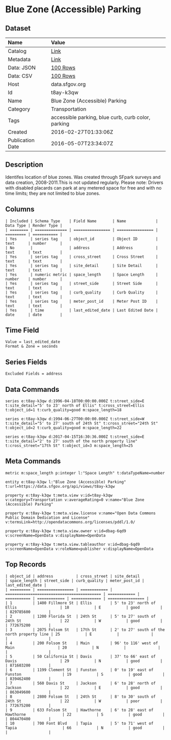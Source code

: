 # Blue Zone (Accessible) Parking

## Dataset

| Name | Value |
| :--- | :---- |
| Catalog | [Link](https://catalog.data.gov/dataset/blue-zone-accessible-parking) |
| Metadata | [Link](https://data.sfgov.org/api/views/t8ay-k3qw) |
| Data: JSON | [100 Rows](https://data.sfgov.org/api/views/t8ay-k3qw/rows.json?max_rows=100) |
| Data: CSV | [100 Rows](https://data.sfgov.org/api/views/t8ay-k3qw/rows.csv?max_rows=100) |
| Host | data.sfgov.org |
| Id | t8ay-k3qw |
| Name | Blue Zone (Accessible) Parking |
| Category | Transportation |
| Tags | accessible parking, blue curb, curb color, parking |
| Created | 2016-02-27T01:33:06Z |
| Publication Date | 2016-05-07T23:34:07Z |

## Description

Identifes location of blue zones. Was created through SFpark surveys and data creation, 2008-2011.This is not updated regularly. Please note: Drivers with disabled placards can park at any metered space for free and with no time limits; they are not limited to blue zones.

## Columns

```ls
| Included | Schema Type    | Field Name       | Name             | Data Type | Render Type |
| ======== | ============== | ================ | ================ | ========= | =========== |
| Yes      | series tag     | object_id        | Object ID        | text      | number      |
| No       |                | address          | Address          | text      | text        |
| Yes      | series tag     | cross_street     | Cross Street     | text      | text        |
| Yes      | series tag     | site_detail      | Site Detail      | text      | text        |
| Yes      | numeric metric | space_length     | Space Length     | number    | number      |
| Yes      | series tag     | street_side      | Street Side      | text      | text        |
| Yes      | series tag     | curb_quality     | Curb Quality     | text      | text        |
| Yes      | series tag     | meter_post_id    | Meter Post ID    | text      | text        |
| Yes      | time           | last_edited_date | Last Edited Date | date      | date        |
```

## Time Field

```ls
Value = last_edited_date
Format & Zone = seconds
```

## Series Fields

```ls
Excluded Fields = address
```

## Data Commands

```ls
series e:t8ay-k3qw d:1996-04-18T00:00:00.000Z t:street_side=E t:site_detail="5' to 23' north of Ellis" t:cross_street=Ellis t:object_id=1 t:curb_quality=good m:space_length=18

series e:t8ay-k3qw d:1994-06-27T00:00:00.000Z t:street_side=W t:site_detail="5' to 27' south of 24th St" t:cross_street="24th St" t:object_id=2 t:curb_quality=good m:space_length=22

series e:t8ay-k3qw d:2017-04-15T16:30:36.000Z t:street_side=E t:site_detail="2' to 27' south of the north property line" t:cross_street="17th St" t:object_id=3 m:space_length=25
```

## Meta Commands

```ls
metric m:space_length p:integer l:"Space Length" t:dataTypeName=number

entity e:t8ay-k3qw l:"Blue Zone (Accessible) Parking" t:url=https://data.sfgov.org/api/views/t8ay-k3qw

property e:t8ay-k3qw t:meta.view v:id=t8ay-k3qw v:category=Transportation v:averageRating=0 v:name="Blue Zone (Accessible) Parking"

property e:t8ay-k3qw t:meta.view.license v:name="Open Data Commons Public Domain Dedication and License" v:termsLink=http://opendatacommons.org/licenses/pddl/1.0/

property e:t8ay-k3qw t:meta.view.owner v:id=dbag-6qd9 v:screenName=OpenData v:displayName=OpenData

property e:t8ay-k3qw t:meta.view.tableauthor v:id=dbag-6qd9 v:screenName=OpenData v:roleName=publisher v:displayName=OpenData
```

## Top Records

```ls
| object_id | address          | cross_street | site_detail                                | space_length | street_side | curb_quality | meter_post_id | last_edited_date | 
| ========= | ================ | ============ | ========================================== | ============ | =========== | ============ | ============= | ================ | 
| 1         | 1400 Fillmore St | Ellis        | 5' to 23' north of Ellis                   | 18           | E           | good         |               | 829785600        | 
| 2         | 1200 Florida St  | 24th St      | 5' to 27' south of 24th St                 | 22           | W           | good         |               | 772675200        | 
| 3         | 2075 Folsom St   | 17th St      | 2' to 27' south of the north property line | 25           | E           |              |               |                  | 
| 4         | 200 Folsom St    | Main         | 96' to 116' west of Main                   | 20           | N           |              |               |                  | 
| 5         | 50 California St | Davis        | 37' to 66' east of Davis                   | 29           | N           | good         |               | 871603200        | 
| 6         | 1199 Clement St  | Funston      | 0' to 19' east of Funston                  | 19           | S           | good         |               | 839462400        | 
| 7         | 560 Davis St     | Jackson      | 6' to 28' north of Jackson                 | 22           | E           | good         |               | 863049600        | 
| 8         | 2800 Folsom St   | 24th St      | 8' to 30' south of 24th St                 | 22           | W           | poor         |               | 772675200        | 
| 9         | 633 Folsom St    | Hawthorne    | 6' to 28' east of Hawthorne                | 22           | S           | good         |               | 804470400        | 
| 10        | 700 Font Blvd    | Tapia        | 5' to 71' west of Tapia                    | 66           | N           | good         |               |                  | 
```